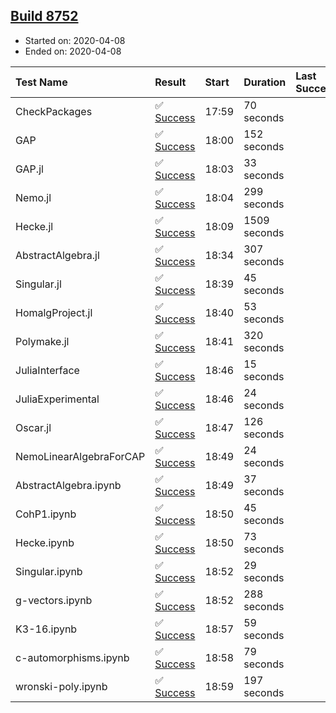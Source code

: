 ## [Build 8752](https://oscarci.mathematik.uni-kl.de/job/oscar/8752/)

* Started on: 2020-04-08
* Ended on: 2020-04-08

| Test Name    | Result | Start | Duration | Last Success | First Failure |
|:-------------|:-------|:------|:---------|:-------------|:--------------|
| CheckPackages | ✅ [Success](https://oscarci.mathematik.uni-kl.de/job/oscar/8752/artifact/logs/build-8752/CheckPackages.log) | 17:59 | 70 seconds |  |  |
| GAP | ✅ [Success](https://oscarci.mathematik.uni-kl.de/job/oscar/8752/artifact/logs/build-8752/GAP.log) | 18:00 | 152 seconds |  |  |
| GAP.jl | ✅ [Success](https://oscarci.mathematik.uni-kl.de/job/oscar/8752/artifact/logs/build-8752/GAP.jl.log) | 18:03 | 33 seconds |  |  |
| Nemo.jl | ✅ [Success](https://oscarci.mathematik.uni-kl.de/job/oscar/8752/artifact/logs/build-8752/Nemo.jl.log) | 18:04 | 299 seconds |  |  |
| Hecke.jl | ✅ [Success](https://oscarci.mathematik.uni-kl.de/job/oscar/8752/artifact/logs/build-8752/Hecke.jl.log) | 18:09 | 1509 seconds |  |  |
| AbstractAlgebra.jl | ✅ [Success](https://oscarci.mathematik.uni-kl.de/job/oscar/8752/artifact/logs/build-8752/AbstractAlgebra.jl.log) | 18:34 | 307 seconds |  |  |
| Singular.jl | ✅ [Success](https://oscarci.mathematik.uni-kl.de/job/oscar/8752/artifact/logs/build-8752/Singular.jl.log) | 18:39 | 45 seconds |  |  |
| HomalgProject.jl | ✅ [Success](https://oscarci.mathematik.uni-kl.de/job/oscar/8752/artifact/logs/build-8752/HomalgProject.jl.log) | 18:40 | 53 seconds |  |  |
| Polymake.jl | ✅ [Success](https://oscarci.mathematik.uni-kl.de/job/oscar/8752/artifact/logs/build-8752/Polymake.jl.log) | 18:41 | 320 seconds |  |  |
| JuliaInterface | ✅ [Success](https://oscarci.mathematik.uni-kl.de/job/oscar/8752/artifact/logs/build-8752/JuliaInterface.log) | 18:46 | 15 seconds |  |  |
| JuliaExperimental | ✅ [Success](https://oscarci.mathematik.uni-kl.de/job/oscar/8752/artifact/logs/build-8752/JuliaExperimental.log) | 18:46 | 24 seconds |  |  |
| Oscar.jl | ✅ [Success](https://oscarci.mathematik.uni-kl.de/job/oscar/8752/artifact/logs/build-8752/Oscar.jl.log) | 18:47 | 126 seconds |  |  |
| NemoLinearAlgebraForCAP | ✅ [Success](https://oscarci.mathematik.uni-kl.de/job/oscar/8752/artifact/logs/build-8752/NemoLinearAlgebraForCAP.log) | 18:49 | 24 seconds |  |  |
| AbstractAlgebra.ipynb | ✅ [Success](https://oscarci.mathematik.uni-kl.de/job/oscar/8752/artifact/logs/build-8752/AbstractAlgebra.ipynb.log) | 18:49 | 37 seconds |  |  |
| CohP1.ipynb | ✅ [Success](https://oscarci.mathematik.uni-kl.de/job/oscar/8752/artifact/logs/build-8752/CohP1.ipynb.log) | 18:50 | 45 seconds |  |  |
| Hecke.ipynb | ✅ [Success](https://oscarci.mathematik.uni-kl.de/job/oscar/8752/artifact/logs/build-8752/Hecke.ipynb.log) | 18:50 | 73 seconds |  |  |
| Singular.ipynb | ✅ [Success](https://oscarci.mathematik.uni-kl.de/job/oscar/8752/artifact/logs/build-8752/Singular.ipynb.log) | 18:52 | 29 seconds |  |  |
| g-vectors.ipynb | ✅ [Success](https://oscarci.mathematik.uni-kl.de/job/oscar/8752/artifact/logs/build-8752/g-vectors.ipynb.log) | 18:52 | 288 seconds |  |  |
| K3-16.ipynb | ✅ [Success](https://oscarci.mathematik.uni-kl.de/job/oscar/8752/artifact/logs/build-8752/K3-16.ipynb.log) | 18:57 | 59 seconds |  |  |
| c-automorphisms.ipynb | ✅ [Success](https://oscarci.mathematik.uni-kl.de/job/oscar/8752/artifact/logs/build-8752/c-automorphisms.ipynb.log) | 18:58 | 79 seconds |  |  |
| wronski-poly.ipynb | ✅ [Success](https://oscarci.mathematik.uni-kl.de/job/oscar/8752/artifact/logs/build-8752/wronski-poly.ipynb.log) | 18:59 | 197 seconds |  |  |
